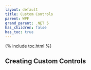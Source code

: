 ```yaml
---
layout: default
title: Custom Controls
parent: WPF
grand_parent: .NET 5
has_children: false
has_toc: true
---
```


{% include toc.html %}

## Creating Custom Controls